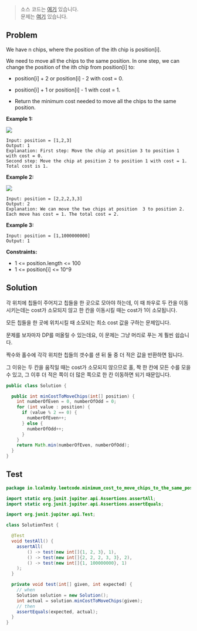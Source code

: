 > 소스 코드는 [여기](https://github.com/lcalmsky/leetcode/blob/master/src/main/java/io/lcalmsky/leetcode/minimum_cost_to_move_chips_to_the_same_position/Solution.java) 있습니다.  
> 문제는 [여기](https://leetcode.com/problems/minimum-cost-to-move-chips-to-the-same-position/) 있습니다.

## Problem

We have n chips, where the position of the ith chip is position[i].

We need to move all the chips to the same position. In one step, we can change the position of the ith chip from position[i] to:

* position[i] + 2 or position[i] - 2 with cost = 0.
* position[i] + 1 or position[i] - 1 with cost = 1.

* Return the minimum cost needed to move all the chips to the same position.

**Example 1:**

![](https://assets.leetcode.com/uploads/2020/08/15/chips_e1.jpg)

```text
Input: position = [1,2,3]
Output: 1
Explanation: First step: Move the chip at position 3 to position 1 with cost = 0.
Second step: Move the chip at position 2 to position 1 with cost = 1.
Total cost is 1.
```

**Example 2:**

![](https://assets.leetcode.com/uploads/2020/08/15/chip_e2.jpg)

```text
Input: position = [2,2,2,3,3]
Output: 2
Explanation: We can move the two chips at position  3 to position 2. Each move has cost = 1. The total cost = 2.
```

**Example 3:**

```text
Input: position = [1,1000000000]
Output: 1
```

**Constraints:**

* 1 <= position.length <= 100
* 1 <= position[i] <= 10^9

## Solution

각 위치에 칩들이 주어지고 칩들을 한 곳으로 모아야 하는데, 이 때 좌우로 두 칸을 이동시키는데는 cost가 소모되지 않고 한 칸을 이동시킬 때는 cost가 1이 소모됩니다.

모든 칩들을 한 곳에 위치시킬 때 소모되는 최소 cost 값을 구하는 문제입니다.

문제를 보자마자 DP를 떠올릴 수 있는데요, 이 문제는 그냥 머리로 푸는 게 훨씬 쉽습니다.

짝수와 홀수에 각각 위치한 칩들의 갯수를 샌 뒤 둘 중 더 적은 값을 반환하면 됩니다.

그 이유는 두 칸을 움직일 때는 cost가 소모되지 않으므로 홀, 짝 한 칸에 모든 수를 모을 수 있고, 그 이후 더 적은 쪽이 더 많은 쪽으로 한 칸 이동하면 되기 때문입니다.

```java
public class Solution {

  public int minCostToMoveChips(int[] position) {
    int numberOfEven = 0, numberOfOdd = 0;
    for (int value : position) {
      if (value % 2 == 0) {
        numberOfEven++;
      } else {
        numberOfOdd++;
      }
    }
    return Math.min(numberOfEven, numberOfOdd);
  }
}
```

## Test

```java
package io.lcalmsky.leetcode.minimum_cost_to_move_chips_to_the_same_position;

import static org.junit.jupiter.api.Assertions.assertAll;
import static org.junit.jupiter.api.Assertions.assertEquals;

import org.junit.jupiter.api.Test;

class SolutionTest {

  @Test
  void testAll() {
    assertAll(
        () -> test(new int[]{1, 2, 3}, 1),
        () -> test(new int[]{2, 2, 2, 3, 3}, 2),
        () -> test(new int[]{1, 100000000}, 1)
    );
  }

  private void test(int[] given, int expected) {
    // when
    Solution solution = new Solution();
    int actual = solution.minCostToMoveChips(given);
    // then
    assertEquals(expected, actual);
  }
}
```
